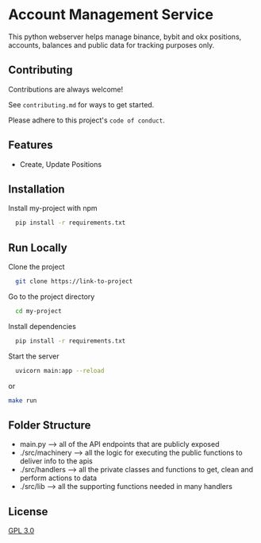 # Account Management Service

This python webserver helps manage binance, bybit and okx positions, accounts, balances and public data for tracking purposes only.

## Contributing

Contributions are always welcome!

See `contributing.md` for ways to get started.

Please adhere to this project's `code of conduct`.

## Features

- Create, Update Positions

## Installation

Install my-project with npm

```bash
  pip install -r requirements.txt
```

## Run Locally

Clone the project

```bash
  git clone https://link-to-project
```

Go to the project directory

```bash
  cd my-project
```

Install dependencies

```bash
  pip install -r requirements.txt
```

Start the server

```bash
  uvicorn main:app --reload
```

or

```bash
make run
```

## Folder Structure

- main.py --> all of the API endpoints that are publicly exposed
- ./src/machinery --> all the logic for executing the public functions to deliver info to the apis
- ./src/handlers --> all the private classes and functions to get, clean and perform actions to data
- ./src/lib --> all the supporting functions needed in many handlers

## License

[GPL 3.0](https://choosealicense.com/licenses/gpl-3.0/)
